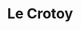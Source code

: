 ---
guid: "2f7e3e89cc4e"
title: "Le Crotoy"
latlng: "50.216704, 1.622292"
videoId: "2YV6VkESsFQ" 
---